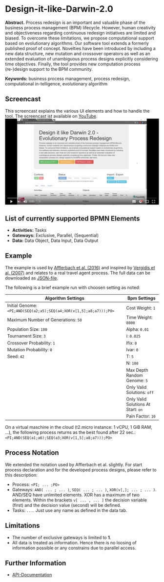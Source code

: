 # Design-it-like-Darwin-2.0
**Abstract.** Process redesign is an important and valuable phase of the business process management (BPM) lifecycle. However, human creativity and objectiveness regarding continuous redesign initiatives are limited and biased. To overcome these limitations, we propose computational support based on evolutionary algorithms. Our software tool extends a formerly published proof of concept. Novelties have been introduced by including a new data structure, new mutation and crossover operators as well as an extended evaluation of unambiguous process designs explicitly considering time objectives. Finally, the tool provides new computation process (re-)design support to the BPM community.

**Keywords:** business process management, process redesign, computational in-telligence, evolutionary algorithm

## Screencast
This screencast explains the various UI elements and how to handle the tool. The screencast ist available on [YouTube](https://www.youtube.com/watch?v=vTG7PFUg3Rg).
[![YouTubeScreencast](/readme/youtube.png)](https://www.youtube.com/watch?v=vTG7PFUg3Rg)


## List of currently supported BPMN Elements
* **Activities:** Tasks
* **Gateways:** Exclusive, Parallel, (Sequential)
* **Data:** Data Object, Data Input, Data Output

## Example
The example is used by [Afflerbach et al. (2016)](https://doi.org/10.1007/s10796-016-9715-1) and inspired by [Vergidis et al. (2007)](https://doi.org/10.1016/j.ijpe.2006.12.032) and relates to a real travel agent process.
The full data can be downloaded as [JSON-file](https://github.com/rubytobi/Design-it-like-Darwin-2.0/blob/master/readme/data.json).

The following is a brief example run with choosen setting as noted:

| Algorithm Settings | Bpm Settings |
| ------------------ | ------------ |
| Initial Genome: `<PI;AND(SEQ(a2;a5);SEQ(a4;XOR(v[1,5];a8;a7)));PO>` | Cost Weight: `1` |
| Maximum Number of Generations: `50` | Time Weight: `8000` |
| Population Size: `100` | Alpha: `0.01` |
| Tournament Size: `3` | i: `0.025` |
| Crossover Probability: `1` | Ifix: `0` |
| Mutation Probability: `0` | Ivar: `0` |
| Seed: `42` | T: `5` |
|  | N: `100` |
|  | Max Depth Random Genome: `5` |
|  | Only Valid Solutions: `off` |
|  | Only Valid Solutions At Start: `on` |
|  | Pain Factor: `10` |

On a virtual maschine in the cloud (t2.micro instance: 1 vCPU, 1 GiB RAM, ...), the following process returns as the best found after 22 sec.: `<PI;AND(SEQ(a1;a6);SEQ(a3;XOR(v[1,5];a8;a7)));PO>`

## Process Notation
We extended the notation used by Afflerbach et al. slightly. For start process declaration and for the developed process designs, please refer to this description:
* Process: `<PI; ... ;PO>`
* Gateways: `AND( ... ; ... )`, `SEQ( ... ; ... )`, `XOR(v[,]; ... ; ... )`. AND/SEQ have unlimited elements. XOR has a maximum of two elements. Within the brackets `v[ ... , ... ]` the decision variable (first) and the decision value (second) will be defined. 
* Tasks: `...`. Just use any name as defined in the data tab.

## Limitations
* The number of exclusive gateways is limited to **1**.
* All data is treated as information. Hence there is no loosing of information possible or any constrains due to parallel access.

## Further Information
* [API-Documentation](https://github.com/rubytobi/Design-it-like-Darwin-2.0/wiki/API-Documentation)
